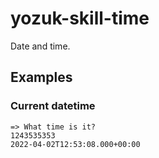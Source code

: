 # yozuk-skill-time

Date and time.

## Examples

### Current datetime

```
=> What time is it?
1243535353
2022-04-02T12:53:08.000+00:00
```
